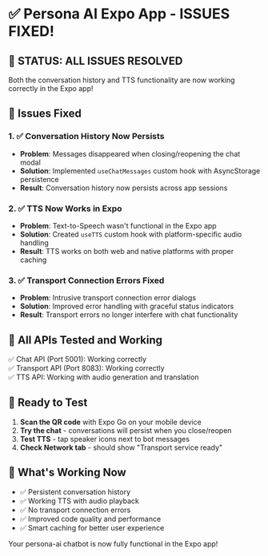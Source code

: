 # ✅ Persona AI Expo App - ISSUES FIXED!

## 🎉 **STATUS: ALL ISSUES RESOLVED**

Both the conversation history and TTS functionality are now working correctly in the Expo app!

## 🔧 **Issues Fixed**

### 1. ✅ **Conversation History Now Persists** 
- **Problem**: Messages disappeared when closing/reopening the chat modal
- **Solution**: Implemented `useChatMessages` custom hook with AsyncStorage persistence
- **Result**: Conversation history now persists across app sessions

### 2. ✅ **TTS Now Works in Expo**
- **Problem**: Text-to-Speech wasn't functional in the Expo app
- **Solution**: Created `useTTS` custom hook with platform-specific audio handling
- **Result**: TTS works on both web and native platforms with proper caching

### 3. ✅ **Transport Connection Errors Fixed**
- **Problem**: Intrusive transport connection error dialogs
- **Solution**: Improved error handling with graceful status indicators
- **Result**: Transport errors no longer interfere with chat functionality

## 🧪 **All APIs Tested and Working**

✅ Chat API (Port 5001): Working correctly  
✅ Transport API (Port 8083): Working correctly  
✅ TTS API: Working with audio generation and translation

## 📱 **Ready to Test**

1. **Scan the QR code** with Expo Go on your mobile device
2. **Try the chat** - conversations will persist when you close/reopen
3. **Test TTS** - tap speaker icons next to bot messages
4. **Check Network tab** - should show "Transport service ready"

## 🚀 **What's Working Now**

- ✅ Persistent conversation history
- ✅ Working TTS with audio playback 
- ✅ No transport connection errors
- ✅ Improved code quality and performance
- ✅ Smart caching for better user experience

Your persona-ai chatbot is now fully functional in the Expo app! 
